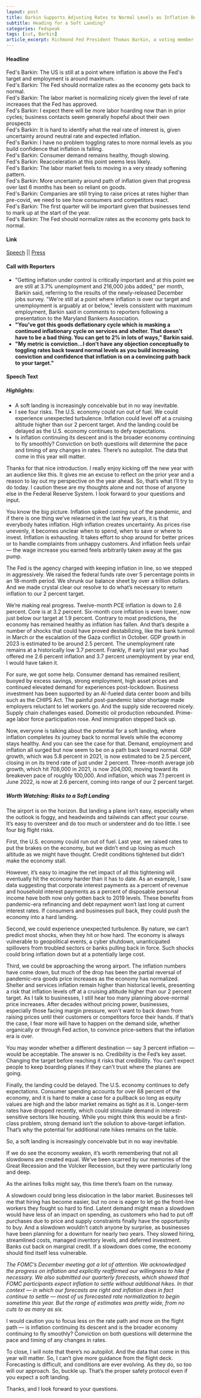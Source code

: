 ```yaml
---
layout: post
title: Barkin Supports Adjusting Rates to Normal Levels as Inflation Declines
subtitle: Heading for a Soft Landing?
categories: Fedspeak
tags: [cut, Barkin]
article_excerpt: Richmond Fed President Thomas Barkin, a voting member this year, recognizes ongoing inflation in services and shelter, but doesn't express significant concern. He suggests cautiously adjusting interest rates towards normal levels, a process he refers to as "toggling," to balance controlling inflation with maintaining economic stability. 
---
```

#### Headline
Fed's Barkin: The US is still at a point where inflation is above the Fed's target and employment is around maximum.  
Fed's Barkin: The Fed should normalize rates as the economy gets back to normal.  
Fed's Barkin: The labor market is normalizing nicely given the level of rate increases that the Fed has approved.  
Fed's Barkin: I expect there will be more labor hoarding now than in prior cycles; business contacts seem generally hopeful about their own prospects  
Fed's Barkin: It is hard to identify what the real rate of interest is, given uncertainty around neutral rate and expected inflation.  
Fed's Barkin: I have no problem toggling rates to more normal levels as you build confidence that inflation is falling.  
Fed's Barkin: Consumer demand remains healthy, though slowing.  
Fed's Barkin: Reacceleration at this point seems less likely.  
Fed's Barkin: The labor market feels to moving in a very steady softening pattern.  
Fed's Barkin: More uncertainty around path of inflation given that progress over last 6 months has been so reliant on goods.  
Fed's Barkin: Companies are still trying to raise prices at rates higher than pre-covid, we need to see how consumers and competitors react.  
Fed's Barkin: The first quarter will be important given that businesses tend to mark up at the start of the year.  
Fed's Barkin: The Fed should normalize rates as the economy gets back to normal.  

#### Link
[Speech](https://www.richmondfed.org/press_room/speeches/thomas_i_barkin/2024/barkin_speech_20240103) || [Press](https://www.reuters.com/markets/us/feds-barkin-strong-us-jobs-report-keeps-focus-inflation-fight-2024-01-05/#:~:text=%22We're%20still%20at%20a,to%20the%20Maryland%20Bankers%20Association.)

#### Call with Reporters
- "Getting inflation under control is critically important and at this point we are still at 3.7% unemployment and 216,000 jobs added," per month, Barkin said, referring to the results of the newly-released December jobs survey. "We're still at a point where inflation is over our target and unemployment is arguably at or below," levels consistent with maximum employment, Barkin said in comments to reporters following a presentation to the Maryland Bankers Association.
- **"You've got this goods deflationary cycle which is masking a continued inflationary cycle on services and shelter. That doesn't have to be a bad thing. You can get to 2% in lots of ways," Barkin said.**
- **"My metric is conviction...I don't have any objection conceptually to toggling rates back toward normal levels as you build increasing conviction and confidence that inflation is on a convincing path back to your target."**

#### Speech Text
##### Highlights:

- A soft landing is increasingly conceivable but in no way inevitable.
- I see four risks. The U.S. economy could run out of fuel. We could experience unexpected turbulence. Inflation could level off at a cruising altitude higher than our 2 percent target. And the landing could be delayed as the U.S. economy continues to defy expectations.
- Is inflation continuing its descent and is the broader economy continuing to fly smoothly? Conviction on both questions will determine the pace and timing of any changes in rates. There’s no autopilot. The data that come in this year will matter.

Thanks for that nice introduction. I really enjoy kicking off the new year with an audience like this. It gives me an excuse to reflect on the prior year and a reason to lay out my perspective on the year ahead. So, that’s what I’ll try to do today. I caution these are my thoughts alone and not those of anyone else in the Federal Reserve System. I look forward to your questions and input.

You know the big picture. Inflation spiked coming out of the pandemic, and if there is one thing we’ve relearned in the last few years, it is that everybody hates inflation. High inflation creates uncertainty. As prices rise unevenly, it becomes unclear when to spend, when to save or where to invest. Inflation is exhausting. It takes effort to shop around for better prices or to handle complaints from unhappy customers. And inflation feels unfair — the wage increase you earned feels arbitrarily taken away at the gas pump.

The Fed is the agency charged with keeping inflation in line, so we stepped in aggressively. We raised the federal funds rate over 5 percentage points in an 18-month period. We shrunk our balance sheet by over a trillion dollars. And we made crystal clear our resolve to do what’s necessary to return inflation to our 2 percent target.

We’re making real progress. Twelve-month PCE inflation is down to 2.6 percent. Core is at 3.2 percent. Six-month core inflation is even lower, now just below our target at 1.9 percent. Contrary to most predictions, the economy has remained healthy as inflation has fallen. And that’s despite a number of shocks that could have proved destabilizing, like the bank turmoil in March or the escalation of the Gaza conflict in October. GDP growth in 2023 is estimated to be around 2.5 percent. The unemployment rate remains at a historically low 3.7 percent. Frankly, if early last year you had offered me 2.6 percent inflation and 3.7 percent unemployment by year end, I would have taken it.

For sure, we got some help. Consumer demand has remained resilient, buoyed by excess savings, strong employment, high asset prices and continued elevated demand for experiences post-lockdown. Business investment has been supported by an AI-fueled data center boom and bills such as the CHIPS Act. The painful post-pandemic labor shortage made employers reluctant to let workers go. And the supply side recovered nicely. Supply chain challenges eased. Domestic oil production rebounded. Prime-age labor force participation rose. And immigration stepped back up.

Now, everyone is talking about the potential for a soft landing, where inflation completes its journey back to normal levels while the economy stays healthy. And you can see the case for that. Demand, employment and inflation all surged but now seem to be on a path back toward normal. GDP growth, which was 5.8 percent in 2021, is now estimated to be 2.5 percent, closing in on its trend rate of just under 2 percent. Three-month average job growth, which hit 708,000 in 2021, is now 204,000, moving toward its breakeven pace of roughly 100,000. And inflation, which was 7.1 percent in June 2022, is now at 2.6 percent, coming into range of our 2 percent target.

##### Worth Watching: Risks to a Soft Landing

The airport is on the horizon. But landing a plane isn’t easy, especially when the outlook is foggy, and headwinds and tailwinds can affect your course. It’s easy to oversteer and do too much or understeer and do too little. I see four big flight risks.

First, the U.S. economy could run out of fuel. Last year, we raised rates to put the brakes on the economy, but we didn’t end up losing as much altitude as we might have thought. Credit conditions tightened but didn’t make the economy stall.

However, it’s easy to imagine the net impact of all this tightening will eventually hit the economy harder than it has to date. As an example, I saw data suggesting that corporate interest payments as a percent of revenue and household interest payments as a percent of disposable personal income have both now only gotten back to 2019 levels. These benefits from pandemic-era refinancing and debt repayment won’t last long at current interest rates. If consumers and businesses pull back, they could push the economy into a hard landing.

Second, we could experience unexpected turbulence. By nature, we can’t predict most shocks, when they hit or how hard. The economy is always vulnerable to geopolitical events, a cyber shutdown, unanticipated spillovers from troubled sectors or banks pulling back in force. Such shocks could bring inflation down but at a potentially large cost.

Third, we could be approaching the wrong airport. The inflation numbers have come down, but much of the drop has been the partial reversal of pandemic-era goods price increases as the economy has normalized. Shelter and services inflation remain higher than historical levels, presenting a risk that inflation levels off at a cruising altitude higher than our 2 percent target. As I talk to businesses, I still hear too many planning above-normal price increases. After decades without pricing power, businesses, especially those facing margin pressure, won’t want to back down from raising prices until their customers or competitors force their hands. If that’s the case, I fear more will have to happen on the demand side, whether organically or through Fed action, to convince price-setters that the inflation era is over.

You may wonder whether a different destination — say 3 percent inflation — would be acceptable. The answer is no. Credibility is the Fed’s key asset. Changing the target before reaching it risks that credibility. You can’t expect people to keep boarding planes if they can’t trust where the planes are going.

Finally, the landing could be delayed. The U.S. economy continues to defy expectations. Consumer spending accounts for over 68 percent of the economy, and it is hard to make a case for a pullback so long as equity values are high and the labor market remains as tight as it is. Longer-term rates have dropped recently, which could stimulate demand in interest-sensitive sectors like housing. While you might think this would be a first-class problem, strong demand isn’t the solution to above-target inflation. That’s why the potential for additional rate hikes remains on the table.

So, a soft landing is increasingly conceivable but in no way inevitable.

If we do see the economy weaken, it’s worth remembering that not all slowdowns are created equal. We’ve been scarred by our memories of the Great Recession and the Volcker Recession, but they were particularly long and deep.

As the airlines folks might say, this time there’s foam on the runway.

A slowdown could bring less dislocation in the labor market. Businesses tell me that hiring has become easier, but no one is eager to let go the front-line workers they fought so hard to find. Latent demand might mean a slowdown would have less of an impact on spending, as customers who had to put off purchases due to price and supply constraints finally have the opportunity to buy. And a slowdown wouldn’t catch anyone by surprise, as businesses have been planning for a downturn for nearly two years. They slowed hiring, streamlined costs, managed inventory levels, and deferred investment. Banks cut back on marginal credit. If a slowdown does come, the economy should find itself less vulnerable.

*The FOMC’s December meeting got a lot of attention. We acknowledged the progress on inflation and explicitly reaffirmed our willingness to hike if necessary. We also submitted our quarterly forecasts, which showed that FOMC participants expect inflation to settle without additional hikes. In that context — in which our forecasts are right and inflation does in fact continue to settle — most of us forecasted rate normalization to begin sometime this year. But the range of estimates was pretty wide, from no cuts to as many as six.*

I would caution you to focus less on the rate path and more on the flight path — is inflation continuing its descent and is the broader economy continuing to fly smoothly? Conviction on both questions will determine the pace and timing of any changes in rates.

To close, I will note that there’s no autopilot. And the data that come in this year will matter. So, I can’t give more guidance from the flight deck. Forecasting is difficult, and conditions are ever evolving. As they do, so too will our approach. So, buckle up. That’s the proper safety protocol even if you expect a soft landing.

Thanks, and I look forward to your questions.
